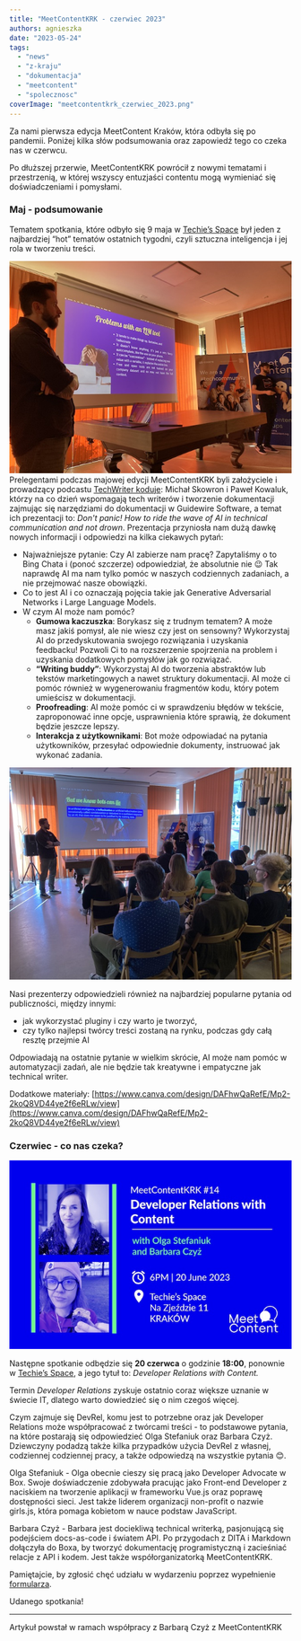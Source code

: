```yaml
---
title: "MeetContentKRK - czerwiec 2023"
authors: agnieszka
date: "2023-05-24"
tags:
  - "news"
  - "z-kraju"
  - "dokumentacja"
  - "meetcontent"
  - "spolecznosc"
coverImage: "meetcontentkrk_czerwiec_2023.png"
---
```


Za nami pierwsza edycja MeetContent Kraków, która odbyła się po pandemii.
Poniżej kilka słów podsumowania oraz zapowiedź tego co czeka nas w czerwcu.

<!--truncate-->

Po dłuższej przerwie, MeetContentKRK powrócił z nowymi tematami i przestrzenią,
w której wszyscy entuzjaści contentu mogą wymieniać się doświadczeniami i
pomysłami.

### **Maj - podsumowanie**

Tematem spotkania, które odbyło się 9 maja w
[Techie’s Space](https://www.facebook.com/techies.krakow/) był jeden z
najbardziej “hot” tematów ostatnich tygodni, czyli sztuczna inteligencja i jej
rola w tworzeniu treści.

![](images/IMG-7112-copy.jpeg) Prelegentami podczas majowej edycji
MeetContentKRK byli założyciele i prowadzący podcastu
[TechWriter koduje](https://techwriterkoduje.pl/): Michał Skowron i Paweł
Kowaluk, którzy na co dzień wspomagają tech writerów i tworzenie dokumentacji
zajmując się narzędziami do dokumentacji w Guidewire Software, a temat ich
prezentacji to: _Don't panic! How to ride the wave of AI in technical
communication and not drown_. Prezentacja przyniosła nam dużą dawkę nowych
informacji i odpowiedzi na kilka ciekawych pytań:

- Najważniejsze pytanie: Czy AI zabierze nam pracę? Zapytaliśmy o to Bing Chata
  i (ponoć szczerze) odpowiedział, że absolutnie nie 😉 Tak naprawdę AI ma nam
  tylko pomóc w naszych codziennych zadaniach, a nie przejmować nasze obowiązki.
- Co to jest AI i co oznaczają pojęcia takie jak Generative Adversarial Networks
  i Large Language Models.
- W czym AI może nam pomóc?
  - **Gumowa kaczuszka**: Borykasz się z trudnym tematem? A może masz jakiś
    pomysł, ale nie wiesz czy jest on sensowny? Wykorzystaj AI do
    przedyskutowania swojego rozwiązania i uzyskania feedbacku! Pozwoli Ci to na
    rozszerzenie spojrzenia na problem i uzyskania dodatkowych pomysłów jak go
    rozwiązać.
  - **“Writing buddy”**: Wykorzystaj AI do tworzenia abstraktów lub tekstów
    marketingowych a nawet struktury dokumentacji. AI może ci pomóc również w
    wygenerowaniu fragmentów kodu, który potem umieścisz w dokumentacji.
  - **Proofreading**: AI może pomóc ci w sprawdzeniu błędów w tekście,
    zaproponować inne opcje, usprawnienia które sprawią, że dokument będzie
    jeszcze lepszy.
  - **Interakcja z użytkownikami**: Bot może odpowiadać na pytania użytkowników,
    przesyłać odpowiednie dokumenty, instruować jak wykonać zadania.

![](images/IMG-7110-copy.jpeg)

Nasi prezenterzy odpowiedzieli również na najbardziej popularne pytania od
publiczności, między innymi:

- jak wykorzystać pluginy i czy warto je tworzyć,
- czy tylko najlepsi twórcy treści zostaną na rynku, podczas gdy całą resztę
  przejmie AI

Odpowiadają na ostatnie pytanie w wielkim skrócie, AI może nam pomóc w
automatyzacji zadań, ale nie będzie tak kreatywne i empatyczne jak technical
writer.

Dodatkowe materiały:
[https://www.canva.com/design/DAFhwQaRefE/Mp2-2koQ8VD44ye2f6eRLw/view](https://www.canva.com/design/DAFhwQaRefE/Mp2-2koQ8VD44ye2f6eRLw/view)

### **Czerwiec - co nas czeka?**

![](images/grafika_meetup_14-copy.jpg)

Następne spotkanie odbędzie się **20 czerwca** o godzinie **18:00**, ponownie w
[Techie’s Space](https://www.facebook.com/techies.krakow/), a jego tytuł to:
_Developer Relations with Content._

Termin _Developer Relations_ zyskuje ostatnio coraz większe uznanie w świecie
IT, dlatego warto dowiedzieć się o nim czegoś więcej.

Czym zajmuje się DevRel, komu jest to potrzebne oraz jak Developer Relations
może współpracować z twórcami treści - to podstawowe pytania, na które postarają
się odpowiedzieć Olga Stefaniuk oraz Barbara Czyż. Dziewczyny podadzą także
kilka przypadków użycia DevRel z własnej, codziennej codziennej pracy, a także
odpowiedzą na wszystkie pytania 😊.

Olga Stefaniuk - Olga obecnie cieszy się pracą jako Developer Advocate w Box.
Swoje doświadczenie zdobywała pracując jako Front-end Developer z naciskiem na
tworzenie aplikacji w frameworku Vue.js oraz poprawę dostępności sieci. Jest
także liderem organizacji non-profit o nazwie girls.js, która pomaga kobietom w
nauce podstaw JavaScript.

Barbara Czyż - Barbara jest dociekliwą technical writerką, pasjonującą się
podejściem docs-as-code i światem API. Po przygodach z DITA i Markdown dołączyła
do Boxa, by tworzyć dokumentację programistyczną i zacieśniać relacje z API i
kodem. Jest także współorganizatorką MeetContentKRK.

Pamiętajcie, by zgłosić chęć udziału w wydarzeniu poprzez wypełnienie
[formularza](https://docs.google.com/forms/d/e/1FAIpQLScQhT4qzT3kklyT5RTyJ_1dQe20ScUrD9ElgCvNjTyfciMj3g/viewform).

Udanego spotkania!

---

Artykuł powstał w ramach współpracy z Barbarą Czyż z MeetContentKRK
